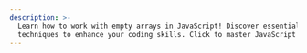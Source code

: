 ```yaml
---
description: >-
  Learn how to work with empty arrays in JavaScript! Discover essential tips and
  techniques to enhance your coding skills. Click to master JavaScript today!
---
```


